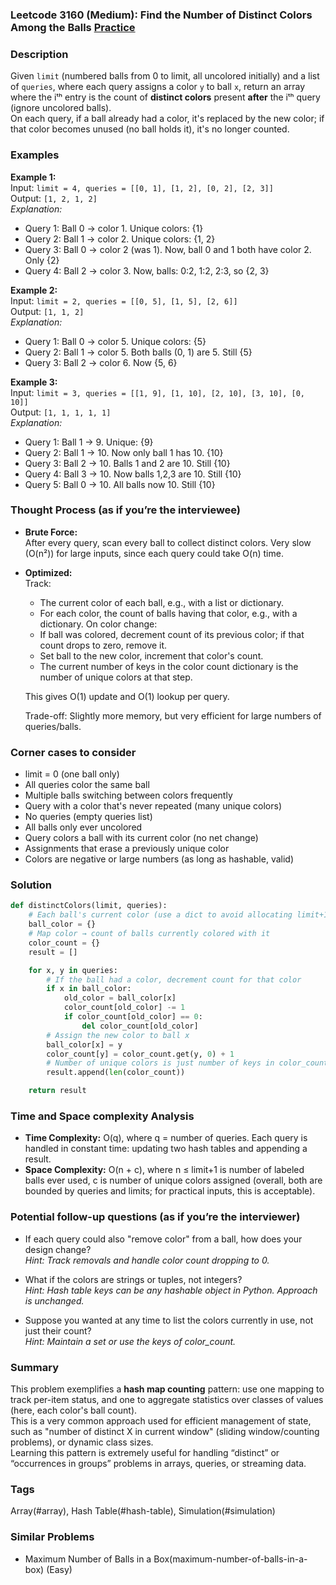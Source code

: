 ### Leetcode 3160 (Medium): Find the Number of Distinct Colors Among the Balls [Practice](https://leetcode.com/problems/find-the-number-of-distinct-colors-among-the-balls)

### Description  
Given `limit` (numbered balls from 0 to limit, all uncolored initially) and a list of `queries`, where each query assigns a color `y` to ball `x`, return an array where the iᵗʰ entry is the count of **distinct colors** present **after** the iᵗʰ query (ignore uncolored balls).  
On each query, if a ball already had a color, it's replaced by the new color; if that color becomes unused (no ball holds it), it's no longer counted.

### Examples  

**Example 1:**  
Input: `limit = 4, queries = [[0, 1], [1, 2], [0, 2], [2, 3]]`  
Output: `[1, 2, 1, 2]`  
*Explanation:*
- Query 1: Ball 0 → color 1. Unique colors: {1}
- Query 2: Ball 1 → color 2. Unique colors: {1, 2}
- Query 3: Ball 0 → color 2 (was 1). Now, ball 0 and 1 both have color 2. Only {2}
- Query 4: Ball 2 → color 3. Now, balls: 0:2, 1:2, 2:3, so {2, 3}

**Example 2:**  
Input: `limit = 2, queries = [[0, 5], [1, 5], [2, 6]]`  
Output: `[1, 1, 2]`  
*Explanation:*
- Query 1: Ball 0 → color 5. Unique colors: {5}
- Query 2: Ball 1 → color 5. Both balls (0, 1) are 5. Still {5}
- Query 3: Ball 2 → color 6. Now {5, 6}

**Example 3:**  
Input: `limit = 3, queries = [[1, 9], [1, 10], [2, 10], [3, 10], [0, 10]]`  
Output: `[1, 1, 1, 1, 1]`  
*Explanation:*
- Query 1: Ball 1 → 9. Unique: {9}
- Query 2: Ball 1 → 10. Now only ball 1 has 10. {10}
- Query 3: Ball 2 → 10. Balls 1 and 2 are 10. Still {10}
- Query 4: Ball 3 → 10. Now balls 1,2,3 are 10. Still {10}
- Query 5: Ball 0 → 10. All balls now 10. Still {10}

### Thought Process (as if you’re the interviewee)  

- **Brute Force:**  
  After every query, scan every ball to collect distinct colors. Very slow (O(n²)) for large inputs, since each query could take O(n) time.

- **Optimized:**  
  Track:
  - The current color of each ball, e.g., with a list or dictionary.
  - For each color, the count of balls having that color, e.g., with a dictionary.
  On color change:
   - If ball was colored, decrement count of its previous color; if that count drops to zero, remove it.
   - Set ball to the new color, increment that color's count.
  - The current number of keys in the color count dictionary is the number of unique colors at that step.

  This gives O(1) update and O(1) lookup per query.

  Trade-off: Slightly more memory, but very efficient for large numbers of queries/balls.

### Corner cases to consider  
- limit = 0 (one ball only)
- All queries color the same ball
- Multiple balls switching between colors frequently
- Query with a color that's never repeated (many unique colors)
- No queries (empty queries list)
- All balls only ever uncolored
- Query colors a ball with its current color (no net change)
- Assignments that erase a previously unique color
- Colors are negative or large numbers (as long as hashable, valid)

### Solution

```python
def distinctColors(limit, queries):
    # Each ball's current color (use a dict to avoid allocating limit+1 elements if unused)
    ball_color = {}
    # Map color → count of balls currently colored with it
    color_count = {}
    result = []

    for x, y in queries:
        # If the ball had a color, decrement count for that color
        if x in ball_color:
            old_color = ball_color[x]
            color_count[old_color] -= 1
            if color_count[old_color] == 0:
                del color_count[old_color]
        # Assign the new color to ball x
        ball_color[x] = y
        color_count[y] = color_count.get(y, 0) + 1
        # Number of unique colors is just number of keys in color_count
        result.append(len(color_count))

    return result
```

### Time and Space complexity Analysis  

- **Time Complexity:** O(q), where q = number of queries. Each query is handled in constant time: updating two hash tables and appending a result.
- **Space Complexity:** O(n + c), where n ≤ limit+1 is number of labeled balls ever used, c is number of unique colors assigned (overall, both are bounded by queries and limits; for practical inputs, this is acceptable).

### Potential follow-up questions (as if you’re the interviewer)  

- If each query could also "remove color" from a ball, how does your design change?  
  *Hint: Track removals and handle color count dropping to 0.*

- What if the colors are strings or tuples, not integers?  
  *Hint: Hash table keys can be any hashable object in Python. Approach is unchanged.*

- Suppose you wanted at any time to list the colors currently in use, not just their count?  
  *Hint: Maintain a set or use the keys of color_count.*

### Summary
This problem exemplifies a **hash map counting** pattern: use one mapping to track per-item status, and one to aggregate statistics over classes of values (here, each color's ball count).  
This is a very common approach used for efficient management of state, such as "number of distinct X in current window" (sliding window/counting problems), or dynamic class sizes.  
Learning this pattern is extremely useful for handling “distinct” or “occurrences in groups” problems in arrays, queries, or streaming data.

### Tags
Array(#array), Hash Table(#hash-table), Simulation(#simulation)

### Similar Problems
- Maximum Number of Balls in a Box(maximum-number-of-balls-in-a-box) (Easy)